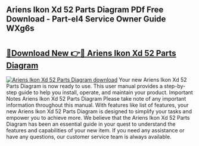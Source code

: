 ## Ariens Ikon Xd 52 Parts Diagram PDf Free Download - Part-eI4 Service Owner Guide WXg6s

# <h2><a href="http://dfo1gdy.blite.top/?on=Ariens+Ikon+Xd+52+Parts+Diagram">🔗Download New 👉🔴 Ariens Ikon Xd 52 Parts Diagram</a></h2>

[![Ariens Ikon Xd 52 Parts Diagram download](https://i.imgur.com/lujVjoI.png)](http://dfo1gdy.blite.top/?on=Ariens+Ikon+Xd+52+Parts+Diagram)
Your new Ariens Ikon Xd 52 Parts Diagram is now ready to use. This user manual provides a step-by-step guide to help you install, operate, and maintain your product. Important Notes Ariens Ikon Xd 52 Parts Diagram Please take note of any important information throughout this manual. With features like list of features, your new Ariens Ikon Xd 52 Parts Diagram is designed to simplify your tasks and empower you to achieve more. We believe that the Ariens Ikon Xd 52 Parts Diagram has been an essential guide in your quest to understand the features and capabilities of your new item. If you need any assistance or have any questions, our customer service team is always available.
